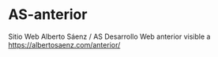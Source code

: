﻿# AS-anterior
Sitio Web Alberto Sáenz / AS Desarrollo Web anterior visible a https://albertosaenz.com/anterior/
